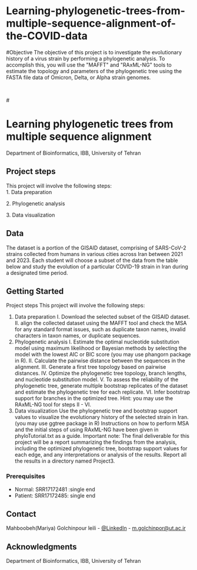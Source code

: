 # Learning-phylogenetic-trees-from-multiple-sequence-alignment-of-the-COVID-data

#Objective
The objective of this project is to investigate the evolutionary history of a virus strain by  performing a phylogenetic analysis. To accomplish this, you will use the "MAFFT" and
"RAxML-NG" tools to estimate the topology and parameters of the phylogenetic tree using the FASTA file data of Omicron, Delta, or Alpha strain genomes.
<a name="readme-top"></a>



<!-- PROJECT LOGO -->
<br />
<div align="LEFT">

#<h1 align="left">Learning phylogenetic trees from multiple sequence alignment  </h1>

  <p align="left">
    Department of Bioinformatics, IBB, University of Tehran
    <br />
  </p>
</div>




<!-- ABOUT THE Contents -->
## Project steps
This project will involve the following steps:
<br>
<a > 1. Data preparation </a>

<a >2. Phylogenetic analysis </a>

<a >3. Data visualization</a>

<!-- ABOUT THE PROJECT -->
## Data
The dataset is a portion of the GISAID dataset, comprising of SARS-CoV-2 strains collected from humans in various cities across Iran between 2021 and 2023. Each student will choose a subset of the data from the table below and study the evolution of a particular COVID-19 strain
in Iran during a designated time period.


<!-- GETTING STARTED -->
## Getting Started
Project steps
This project will involve the following steps:
1. Data preparation
I. Download the selected subset of the GISAID dataset.
II. align the collected dataset using the MAFFT tool and check the MSA for any
standard format issues, such as duplicate taxon names, invalid characters in taxon
names, or duplicate sequences.
2. Phylogenetic analysis
I. Estimate the optimal nucleotide substitution model using maximum likelihood or
Bayesian methods by selecting the model with the lowest AIC or BIC score (you
may use phangorn package in R).
II. Calculate the pairwise distance between the sequences in the alignment.
III. Generate a first tree topology based on pairwise distances.
IV. Optimize the phylogenetic tree topology, branch lengths, and nucleotide
substitution model.
V. To assess the reliability of the phylogenetic tree, generate multiple bootstrap
replicates of the dataset and estimate the phylogenetic tree for each replicate.
VI. Infer bootstrap support for branches in the optimized tree.
Hint: you may use the RAxML-NG tool for steps II - VI.
3. Data visualization
Use the phylogenetic tree and bootstrap support values to visualize the evolutionary
history of the selected strain in Iran. (you may use ggtree package in R)
Instructions on how to perform MSA and the initial steps of using RAxML-NG have been given
in phyloTutorial.txt as a guide.
Important note: The final deliverable for this project will be a report summarizing the findings
from the analysis, including the optimized phylogenetic tree, bootstrap support values for each
edge, and any interpretations or analysis of the results. Report all the results in a directory named
Project3.

### Prerequisites


* Normal: SRR17172481 :single end
* Patient: SRR17172485: single end



<!-- CONTACT -->
## Contact

Mahboobeh(Mariya) Golchinpour leili - [@LinkedIn](https://www.linkedin.com/in/mariyagolchinpour/) - m.golchinpor@ut.ac.ir


<!-- ACKNOWLEDGMENTS -->
## Acknowledgments

Department of Bioinformatics, IBB, University of Tehran


<!-- MARKDOWN LINKS & IMAGES -->
<!-- https://www.markdownguide.org/basic-syntax/#reference-style-links -->
[contributors-shield]: https://img.shields.io/github/contributors/github_username/repo_name.svg?style=for-the-badge
[contributors-url]: https://github.com/github_username/repo_name/graphs/contributors
[forks-shield]: https://img.shields.io/github/forks/github_username/repo_name.svg?style=for-the-badge
[forks-url]: https://github.com/github_username/repo_name/network/members
[stars-shield]: https://img.shields.io/github/stars/github_username/repo_name.svg?style=for-the-badge
[stars-url]: https://github.com/github_username/repo_name/stargazers
[issues-shield]: https://img.shields.io/github/issues/github_username/repo_name.svg?style=for-the-badge
[issues-url]: https://github.com/github_username/repo_name/issues
[license-shield]: https://img.shields.io/github/license/github_username/repo_name.svg?style=for-the-badge
[license-url]: https://github.com/github_username/repo_name/blob/master/LICENSE.txt
[linkedin-shield]: https://img.shields.io/badge/-LinkedIn-black.svg?style=for-the-badge&logo=linkedin&colorB=555
[linkedin-url]: https://linkedin.com/in/linkedin_username
[product-screenshot]: images/screenshot.png
[Next.js]: https://img.shields.io/badge/next.js-000000?style=for-the-badge&logo=nextdotjs&logoColor=white
[Next-url]: https://nextjs.org/
[React.js]: https://img.shields.io/badge/React-20232A?style=for-the-badge&logo=react&logoColor=61DAFB
[React-url]: https://reactjs.org/
[Vue.js]: https://img.shields.io/badge/Vue.js-35495E?style=for-the-badge&logo=vuedotjs&logoColor=4FC08D
[Vue-url]: https://vuejs.org/
[Angular.io]: https://img.shields.io/badge/Angular-DD0031?style=for-the-badge&logo=angular&logoColor=white
[Angular-url]: https://angular.io/
[Svelte.dev]: https://img.shields.io/badge/Svelte-4A4A55?style=for-the-badge&logo=svelte&logoColor=FF3E00
[Svelte-url]: https://svelte.dev/
[Laravel.com]: https://img.shields.io/badge/Laravel-FF2D20?style=for-the-badge&logo=laravel&logoColor=white
[Laravel-url]: https://laravel.com
[Bootstrap.com]: https://img.shields.io/badge/Bootstrap-563D7C?style=for-the-badge&logo=bootstrap&logoColor=white
[Bootstrap-url]: https://getbootstrap.com
[JQuery.com]: https://img.shields.io/badge/jQuery-0769AD?style=for-the-badge&logo=jquery&logoColor=white
[JQuery-url]: https://jquery.com 
